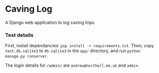 # Caving Log
A Django web application to log caving trips

### Test details
First, install dependancies: `pip install -r requirements.txt`. Then, copy
`test.db.sqlite3` to `db.sqlite3` in the `app/` directory, and run
`python manage.py runserver`.

The login details for `/admin/` are `andrew@northall.me.uk` and `admin`.
